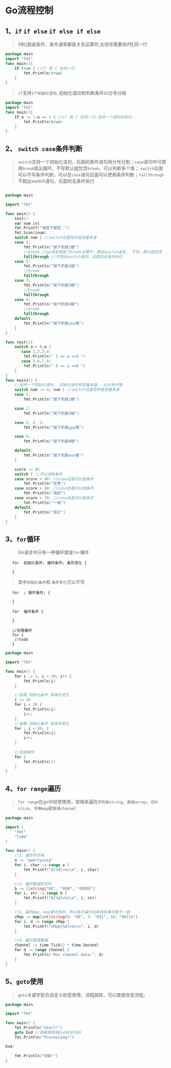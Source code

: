 # Go流程控制

## 1、`if` `if else` `if else if else`
> if和{就是条件，条件通常都是关系运算符,左括号需要和if在同一行

```go
package main
import "fmt"
func main(){
	if true { //if 和 { 在同一行
		fmt.Println(true)
	}
}
```      

> `if`支持`1个初始化语句`, 初始化语句和判断条件以分号分隔


```go
package main
import "fmt"
func main(){
	if a := 1;a == 1 { //if 和 { 在同一行,支持一个语句初始化，
		fmt.Println(true)
	}
}
```      
## 2、 `switch case`条件判断
>`switch`支持一个初始化语句，后面的条件语句用分号分割；`case`语句中可使用`break`跳出循环，不写默认就包含`break`，可以判断多个值；
`switch`后面可以不写条件判断，可以在`case`语句后面可以使用条件判断；`fallthrough`不跳出switch语句，后面的无条件执行

```go

package main

import "fmt"

func main() {
	test()
	var num int
	fmt.Printf("请按下楼层：")
	fmt.Scan(&num)
	switch num { //switch后面写的是变量本身
	case 1:
		fmt.Println("按下的是1楼")
		//break //go语言保留了break关键字，跳出switch语言， 不写，默认就包含
		fallthrough //不跳出switch语句，后面的无条件执行
	case 2:
		fmt.Println("按下的是2楼")
		//break
		fallthrough
	case 3:
		fmt.Println("按下的是3楼")
		//break
		fallthrough
	case 4:
		fmt.Println("按下的是4楼")
		//break
		fallthrough
	default:
		fmt.Println("按下的是xxx楼")
	}
}

func test(){
	switch a:= 8;a {
	   case 1,2,3,4:
	   	fmt.Println(" 1 <= a <=4 ")
	   case 5,6,7,8:
	   	fmt.Println(" 5 <= a <=8 ")
	}
}
func main2() {
	//支持一个初始化语句， 初始化语句和变量本身， 以分号分隔
	switch num := 4; num { //switch后面写的是变量本身
	case 1:
		fmt.Println("按下的是1楼")

	case 2:
		fmt.Println("按下的是2楼")

	case 3, 4, 5:
		fmt.Println("按下的是yyy楼")

	case 6:
		fmt.Println("按下的是4楼")

	default:
		fmt.Println("按下的是xxx楼")
	}

	score := 85
	switch { //可以没有条件
	case score > 90: //case后面可以放条件
		fmt.Println("优秀")
	case score > 80: //case后面可以放条件
		fmt.Println("良好")
	case score > 70: //case后面可以放条件
		fmt.Println("一般")
	default:
		fmt.Println("其它")
	}
}
```

## 3、`for`循环
> Go语言中只有一种循环就是`for`循环
       
       for  初始化条件; 循环条件; 条件变化 {
         
       }
> 其中`初始化条件`和 `条件变化`可以不写

       for  ; 循环条件; {
       
       }  
            
       for  循环条件 {
       
       }
       
       //无限循环
       for {
        //todo
       }
       
       
```go
package main

import "fmt"

func main() {
	for i := 1; i < 10; i++ {
		fmt.Println(i)
	}

    //省略 初始化条件 和条件变化
	i := 10
	for i < 20 {
		fmt.Println(i)
		i++;
	} 
    //省略 初始化条件 和条件变化
	for ; i < 30; {
		fmt.Println(i)
		i++;
	}
	
	//无限循环
	for {
		fmt.Println(1)
	}
}
```           
## 4、`for range`遍历
> `for range`在go中经常使用，常用来遍历`字符串string`、`数组array`、`切片slice`、`字典map`和`管道channel` 
  
```go
package main

import (
	"fmt"
	"time"
)

func main() {
	//1、遍历字符串
	a := "qwertyuuip"
	for i, char := range a {
		fmt.Printf("a[%d]=%c\n", i, char)
	}

	//2、遍历数组和切片
	b := []string{"HI", "你好", "你你好"}
	for i, str := range b {
		fmt.Printf("b[%d]=%s\n", i, str)
	}

	//3、遍历map，map是无序的，所以每次遍历出来的结果可能不一致
	cMap := map[int]string{0: "HI", 5: "HII", 10: "Hello"}
	for i, d := range cMap {
		fmt.Printf("cMap[%d]=%s\n", i, d)
	}

	//4、遍历管道数据
	channel := time.Tick(2 * time.Second)
	for d := range channel {
		fmt.Println("Rev channel data:", d)
	}
}

```
## 5、`goto`使用
> `goto`关键字配合自定义标签使用，流程跳转，可以直接改变流程。

```go
package main

import "fmt"

func main() {
	fmt.Println("Start!")
	goto End //直接跳转到End标签代码
	fmt.Println("Processing!")

End:

	fmt.Println("END!")
}
```        